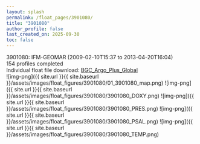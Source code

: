 ```yaml
---
layout: splash
permalink: /float_pages/3901080/
title: "3901080"
author_profile: false
last_created_on: 2025-09-30
toc: false
---
```

 
3901080: IFM-GEOMAR (2009-02-10T15:37 to 2013-04-20T16:04)\
154 profiles completed\
Individual float file download: [BGC_Argo_Plus_Global](https://ftp.soest.hawaii.edu/bgc_argo_plus/Individual_Floats/outliers_removed/3901080_Sprof_processed.nc)\
![img-png]({{ site.url }}{{ site.baseurl }}/assets/images/float_figures/3901080/01_3901080_map.png)
![img-png]({{ site.url }}{{ site.baseurl }}/assets/images/float_figures/3901080/3901080_DOXY.png)
![img-png]({{ site.url }}{{ site.baseurl }}/assets/images/float_figures/3901080/3901080_PRES.png)
![img-png]({{ site.url }}{{ site.baseurl }}/assets/images/float_figures/3901080/3901080_PSAL.png)
![img-png]({{ site.url }}{{ site.baseurl }}/assets/images/float_figures/3901080/3901080_TEMP.png)
